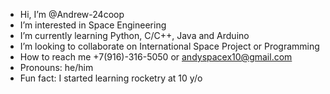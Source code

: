 - Hi, I’m @Andrew-24coop
- I’m interested in Space Engineering
- I’m currently learning Python, C/C++, Java and Arduino
- I’m looking to collaborate on International Space Project or Programming
- How to reach me +7(916)-316-5050 or andyspacex10@gmail.com
- Pronouns: he/him
- Fun fact: I started learning rocketry at 10 y/o

<!---
Andrew-24coop/Andrew-24coop is a ✨ special ✨ repository because its `README.md` (this file) appears on your GitHub profile.
You can click the Preview link to take a look at your changes.
--->
